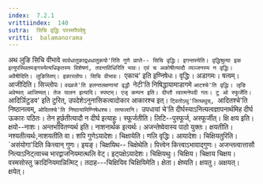 ```yaml
---
index:  7.2.1
vrittiindex:  140
sutra:  सिचि वृद्धिः परस्मपैपदेषु
vritti:  balamanorama 
---
```


अथ लुङि सिचि वीभावे `सार्वधातुकाद्र्धधातुकयो'रिति गुणे प्राप्ते-- सिचि वृद्धिः। इगन्तस्येति। वृद्धिश्रुत्या इक इत्युपस्थितमङ्गस्येत्यधिकृतस्य विशेषणं, तदन्तविधिरिति भावः। एवं च अकोषीत्यादौ व्यञ्जनस्य न वृद्धिः। अवैषीदिति। लुङिस्तिप्। इकारलोपः। सिचि वीभावः। `एकाच' इति इण्निषेधः। वृद्धिः। अडागमः। षत्वम्। आजीदिति। सिज्लोपः। `वदव्रजे'ति हलन्तलक्षणायां वृद्धौ `नेटी'ति निषिद्धायामाडागमे `आटश्चे'ति वृद्धिः। लृङि अवेष्यत् आजिष्यत्। तेज पालन इत्यादि। स्पष्टम्। एजृ कम्पन इति। दीप्तौ त्वात्मनेपदी गतः। टु ओ स्फूर्जेति। `आदिर्ञिटुडव' इति टुरित्, उपदेशेऽनुनासिकत्वादोकार आकारश्च इत्। `ट्वितोऽथु'जित्थथुच्, `आदितश्चे'ति निष्ठानत्वम्, `ओदितश्चे'ति निष्ठायामिण्निषेधश्च। तत्फलानि। `उपधायां चे'ति दीर्घस्याऽनित्यत्वज्ञापनार्थमिह दीर्घ ऊकारः पठितः। तेन हुर्छतीत्यादौ न दीर्घ इत्याहुः। स्फूर्जतीति। लिटि--पुस्फूर्ज, अस्फूर्जीत्। क्षि क्षय इति। क्षयो--नाशः। अन्तर्भावितण्यर्थ इति। नाशनार्थक इत्यर्थः। अजन्तेष्वेवास्य पाठो युक्तः। क्षयतीति। नश्यतीत्यर्थः,नाशयतीति वा। शपि गुणेऽयादेशः। चिक्षायेति। णलि वृद्धिः। आयादेशः। चिक्षियतुरिति। `असंयोगा'दिति कित्त्वान् गुणः। इयङ्। चिक्षयिथ-- चिक्षेथेति। पित्त्वेन कित्त्वाऽभावाद्गुणः। अजन्तत्वात्तासौ नित्याऽनिट्त्वाच्च भारद्वाजनियमात्थलि वेट्। इट्पक्षेऽयादेशः। चिक्षियथुः। चिक्षिय। चिक्षाय चिक्षय। वस्मसोस्तु क्रादिनियमान्नित्मिट्। तदाह---चिक्षियिव चिक्षियिमेति। क्षेता। क्षेष्यति। क्षयतु। अक्षयत्। क्षयेत्।

